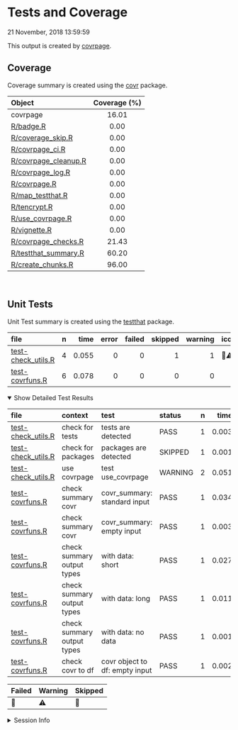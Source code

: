 Tests and Coverage
================
21 November, 2018 13:59:59

This output is created by
[covrpage](https://github.com/yonicd/covrpage).

## Coverage

Coverage summary is created using the
[covr](https://github.com/r-lib/covr) package.

| Object                                           | Coverage (%) |
| :----------------------------------------------- | :----------: |
| covrpage                                         |    16.01     |
| [R/badge.R](../R/badge.R)                        |     0.00     |
| [R/coverage\_skip.R](../R/coverage_skip.R)       |     0.00     |
| [R/covrpage\_ci.R](../R/covrpage_ci.R)           |     0.00     |
| [R/covrpage\_cleanup.R](../R/covrpage_cleanup.R) |     0.00     |
| [R/covrpage\_log.R](../R/covrpage_log.R)         |     0.00     |
| [R/covrpage.R](../R/covrpage.R)                  |     0.00     |
| [R/map\_testthat.R](../R/map_testthat.R)         |     0.00     |
| [R/tencrypt.R](../R/tencrypt.R)                  |     0.00     |
| [R/use\_covrpage.R](../R/use_covrpage.R)         |     0.00     |
| [R/vignette.R](../R/vignette.R)                  |     0.00     |
| [R/covrpage\_checks.R](../R/covrpage_checks.R)   |    21.43     |
| [R/testthat\_summary.R](../R/testthat_summary.R) |    60.20     |
| [R/create\_chunks.R](../R/create_chunks.R)       |    96.00     |

<br>

## Unit Tests

Unit Test summary is created using the
[testthat](https://github.com/r-lib/testthat)
package.

| file                                               | n |  time | error | failed | skipped | warning | icon |
| :------------------------------------------------- | -: | ----: | ----: | -----: | ------: | ------: | :--- |
| [test-check\_utils.R](testthat/test-check_utils.R) | 4 | 0.055 |     0 |      0 |       1 |       1 | 🔶⚠️  |
| [test-covrfuns.R](testthat/test-covrfuns.R)        | 6 | 0.078 |     0 |      0 |       0 |       0 |      |

<details open>

<summary> Show Detailed Test Results
</summary>

| file                                                   | context                    | test                           | status  | n |  time | icon |
| :----------------------------------------------------- | :------------------------- | :----------------------------- | :------ | -: | ----: | :--- |
| [test-check\_utils.R](testthat/test-check_utils.R#L4)  | check for tests            | tests are detected             | PASS    | 1 | 0.003 |      |
| [test-check\_utils.R](testthat/test-check_utils.R#L12) | check for packages         | packages are detected          | SKIPPED | 1 | 0.001 | 🔶    |
| [test-check\_utils.R](testthat/test-check_utils.R#L23) | use covrpage               | test use\_covrpage             | WARNING | 2 | 0.051 | ⚠️   |
| [test-covrfuns.R](testthat/test-covrfuns.R#L5)         | check summary covr         | covr\_summary: standard input  | PASS    | 1 | 0.034 |      |
| [test-covrfuns.R](testthat/test-covrfuns.R#L9_L11)     | check summary covr         | covr\_summary: empty input     | PASS    | 1 | 0.003 |      |
| [test-covrfuns.R](testthat/test-covrfuns.R#L19)        | check summary output types | with data: short               | PASS    | 1 | 0.027 |      |
| [test-covrfuns.R](testthat/test-covrfuns.R#L23)        | check summary output types | with data: long                | PASS    | 1 | 0.011 |      |
| [test-covrfuns.R](testthat/test-covrfuns.R#L27)        | check summary output types | with data: no data             | PASS    | 1 | 0.001 |      |
| [test-covrfuns.R](testthat/test-covrfuns.R#L35)        | check covr to df           | covr object to df: empty input | PASS    | 1 | 0.002 |      |

| Failed | Warning | Skipped |
| :----- | :------ | :------ |
| 🛑      | ⚠️      | 🔶       |

</details>

<details>

<summary> Session Info
</summary>

| Field    | Value                         |                                                                                                                                                                                                           |
| :------- | :---------------------------- | --------------------------------------------------------------------------------------------------------------------------------------------------------------------------------------------------------- |
| Version  | R version 3.5.1 (2017-01-27)  |                                                                                                                                                                                                           |
| Platform | x86\_64-pc-linux-gnu (64-bit) | <a href="https://travis-ci.org/yonicd/covrpage/jobs/457951905" target="_blank"><span title="Built on Travis">![](https://github.com/yonicd/covrpage/blob/master/inst/logo/travis.png?raw=true)</span></a> |
| Running  | Ubuntu 14.04.5 LTS            |                                                                                                                                                                                                           |
| Language | en\_US                        |                                                                                                                                                                                                           |
| Timezone | UTC                           |                                                                                                                                                                                                           |

| Package  | Version |
| :------- | :------ |
| testthat | 2.0.1   |
| covr     | 3.2.1   |
| covrpage | 0.0.66  |

</details>

<!--- Final Status : skipped/warning --->
